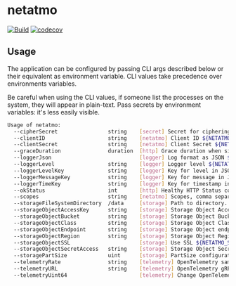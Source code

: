 # netatmo

[![Build](https://github.com/ViBiOh/netatmo/workflows/Build/badge.svg)](https://github.com/ViBiOh/netatmo/actions)
[![codecov](https://codecov.io/gh/ViBiOh/netatmo/branch/main/graph/badge.svg)](https://codecov.io/gh/ViBiOh/netatmo)

## Usage

The application can be configured by passing CLI args described below or their equivalent as environment variable. CLI values take precedence over environments variables.

Be careful when using the CLI values, if someone list the processes on the system, they will appear in plain-text. Pass secrets by environment variables: it's less easily visible.

```bash
Usage of netatmo:
  --cipherSecret                string    [secret] Secret for ciphering token ${NETATMO_CIPHER_SECRET}
  --clientID                    string    [netatmo] Client ID ${NETATMO_CLIENT_ID}
  --clientSecret                string    [netatmo] Client Secret ${NETATMO_CLIENT_SECRET}
  --graceDuration               duration  [http] Grace duration when signal received ${NETATMO_GRACE_DURATION} (default 30s)
  --loggerJson                            [logger] Log format as JSON ${NETATMO_LOGGER_JSON} (default false)
  --loggerLevel                 string    [logger] Logger level ${NETATMO_LOGGER_LEVEL} (default "INFO")
  --loggerLevelKey              string    [logger] Key for level in JSON ${NETATMO_LOGGER_LEVEL_KEY} (default "level")
  --loggerMessageKey            string    [logger] Key for message in JSON ${NETATMO_LOGGER_MESSAGE_KEY} (default "msg")
  --loggerTimeKey               string    [logger] Key for timestamp in JSON ${NETATMO_LOGGER_TIME_KEY} (default "time")
  --okStatus                    int       [http] Healthy HTTP Status code ${NETATMO_OK_STATUS} (default 204)
  --scopes                      string    [netatmo] Scopes, comma separated ${NETATMO_SCOPES}
  --storageFileSystemDirectory  /data     [storage] Path to directory. Default is dynamic. /data on a server and Current Working Directory in a terminal. ${NETATMO_STORAGE_FILE_SYSTEM_DIRECTORY} (default /Users/macbook/code/netatmo)
  --storageObjectAccessKey      string    [storage] Storage Object Access Key ${NETATMO_STORAGE_OBJECT_ACCESS_KEY}
  --storageObjectBucket         string    [storage] Storage Object Bucket ${NETATMO_STORAGE_OBJECT_BUCKET}
  --storageObjectClass          string    [storage] Storage Object Class ${NETATMO_STORAGE_OBJECT_CLASS}
  --storageObjectEndpoint       string    [storage] Storage Object endpoint ${NETATMO_STORAGE_OBJECT_ENDPOINT}
  --storageObjectRegion         string    [storage] Storage Object Region ${NETATMO_STORAGE_OBJECT_REGION}
  --storageObjectSSL                      [storage] Use SSL ${NETATMO_STORAGE_OBJECT_SSL} (default true)
  --storageObjectSecretAccess   string    [storage] Storage Object Secret Access ${NETATMO_STORAGE_OBJECT_SECRET_ACCESS}
  --storagePartSize             uint      [storage] PartSize configuration ${NETATMO_STORAGE_PART_SIZE} (default 5242880)
  --telemetryRate               string    [telemetry] OpenTelemetry sample rate, 'always', 'never' or a float value ${NETATMO_TELEMETRY_RATE} (default "always")
  --telemetryURL                string    [telemetry] OpenTelemetry gRPC endpoint (e.g. otel-exporter:4317) ${NETATMO_TELEMETRY_URL}
  --telemetryUint64                       [telemetry] Change OpenTelemetry Trace ID format to an unsigned int 64 ${NETATMO_TELEMETRY_UINT64} (default true)
```
